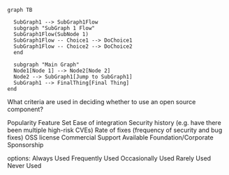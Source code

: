 ```mermaid
graph TB

  SubGraph1 --> SubGraph1Flow
  subgraph "SubGraph 1 Flow"
  SubGraph1Flow(SubNode 1)
  SubGraph1Flow -- Choice1 --> DoChoice1
  SubGraph1Flow -- Choice2 --> DoChoice2
  end

  subgraph "Main Graph"
  Node1[Node 1] --> Node2[Node 2]
  Node2 --> SubGraph1[Jump to SubGraph1]
  SubGraph1 --> FinalThing[Final Thing]
end
```

What criteria are used in deciding whether to use an open source component?

Popularity
Feature Set
Ease of integration
Security history (e.g. have there been multiple high-risk CVEs)
Rate of fixes (frequency of security and bug fixes)
OSS license
Commercial Support Available
Foundation/Corporate Sponsorship

options:
 Always Used
 Frequently Used
 Occasionally Used
 Rarely Used
 Never Used

